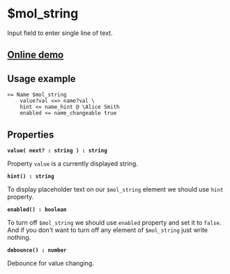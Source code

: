 # $mol_string

Input field to enter single line of text.

## [Online demo](http://eigenmethod.github.io/mol/#demo=mol_string_demo)

## Usage example

```tree
<= Name $mol_string
	value?val <=> name?val \
	hint <= name_hint @ \Alice Smith
	enabled <= name_changeable true
```

## Properties

**`value( next? : string ) : string`**

Property `value` is a currently displayed string.

**`hint() : string`**

To display placeholder text on our `$mol_string` element we should use `hint` property.

**`enabled() : boolean`**

To turn off `$mol_string` we should use `enabled` property and set it to `false`. And if you don't want to turn off any element of `$mol_string` just write nothing.

**`debounce() : number`**

Debounce for value changing.
